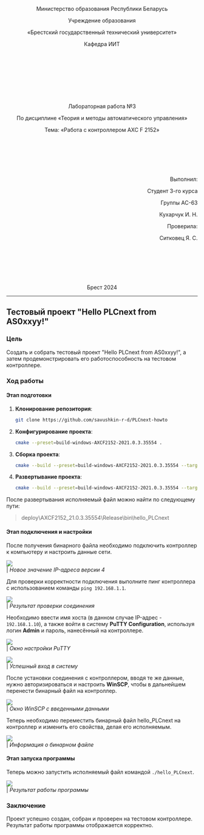 <p align="center">Министерство образования Республики Беларусь</p>
<p align="center">Учреждение образования</p>
<p align="center">«Брестский государственный технический университет»</p>
<p align="center">Кафедра ИИТ</p>
<br><br><br><br><br><br><br>
<p align="center">Лабораторная работа №3</p>
<p align="center">По дисциплине «Теория и методы автоматического управления»</p>
<p align="center">Тема: «Работа с контроллером AXC F 2152»</p>
<br><br><br><br><br>
<p align="right">Выполнил:</p>
<p align="right">Студент 3-го курса</p>
<p align="right">Группы АС-63</p>
<p align="right">Кухарчук И. Н.</p>
<p align="right">Проверила:</p>
<p align="right">Ситковец Я. С.</p>
<br><br><br><br><br>
<p align="center">Брест 2024</p>

---

## Тестовый проект "Hello PLCnext from AS0xxyy!"

### Цель
Создать и собрать тестовый проект "Hello PLCnext from AS0xxyy!", а затем продемонстрировать его работоспособность на тестовом контроллере.

### Ход работы

#### Этап подготовки

1. **Клонирование репозитория**:
   ```sh
   git clone https://github.com/savushkin-r-d/PLCnext-howto
   ```

2. **Конфигурирование проекта**:
   ```sh
   cmake --preset=build-windows-AXCF2152-2021.0.3.35554 .
   ```

3. **Сборка проекта**:
   ```sh
   cmake --build --preset=build-windows-AXCF2152-2021.0.3.35554 --target all
   ```

4. **Развертывание проекта**:
   ```sh
   cmake --build --preset=build-windows-AXCF2152-2021.0.3.35554 --target install
   ```

После развертывания исполняемый файл можно найти по следующему пути:

> deploy\AXCF2152_21.0.3.35554\Release\bin\hello_PLCnext

#### Этап подключения и настройки

После получения бинарного файла необходимо подключить контроллер к компьютеру и настроить данные сети.

![](../images/ip.png)
<br>
| _Новое значение IP-адреса версии 4_

Для проверки корректности подключения выполните пинг контроллера с использованием команды `ping 192.168.1.1`.

![](../images/check_connection.jpg)
<br>
| _Результат проверки соединения_

Необходимо ввести имя хоста (в данном случае IP-адрес - `192.168.1.10`), а также войти в систему __PuTTY Configuration__, используя логин __Admin__ и пароль, нанесённый на контроллере.

![](../images/putty.png)
<br>
| _Окно настройки PuTTY_

![](../images/putty_login.jpg)
<br>
| _Успешный вход в систему_

После установки соединения с контроллером, вводя те же данные, нужно авторизироваться и настроить __WinSCP__, чтобы в дальнейшем перенести бинарный файл на контроллер.

![](../images/winSCP_log.jpg)
<br>
| _Окно WinSCP с введенными данными_

Теперь необходимо переместить бинарный файл hello_PLCnext на контроллер и изменить его свойства, делая его исполняемым.

![](../images/file.jpg)
<br>
| _Информация о бинарном файле_

#### Этап запуска программы

Теперь можно запустить исполняемый файл командой `./hello_PLCnext`.

![](../images/result.png)
<br>
| _Результат работы программы_

### Заключение
Проект успешно создан, собран и проверен на тестовом контроллере. Результат работы программы отображается корректно.